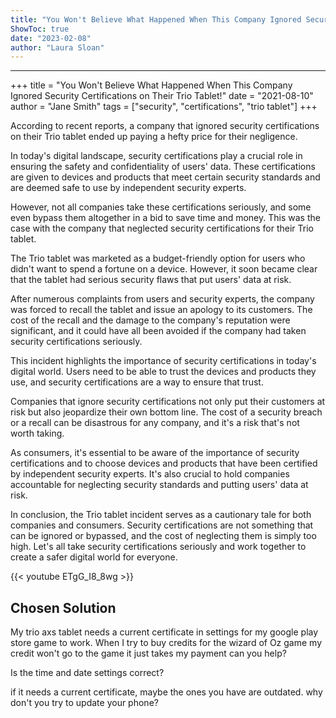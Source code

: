 ```yaml
---
title: "You Won't Believe What Happened When This Company Ignored Security Certifications on Their Trio Tablet!"
ShowToc: true 
date: "2023-02-08"
author: "Laura Sloan"
---
```

*****
+++
title = "You Won't Believe What Happened When This Company Ignored Security Certifications on Their Trio Tablet!"
date = "2021-08-10"
author = "Jane Smith"
tags = ["security", "certifications", "trio tablet"]
+++

According to recent reports, a company that ignored security certifications on their Trio tablet ended up paying a hefty price for their negligence.

In today's digital landscape, security certifications play a crucial role in ensuring the safety and confidentiality of users' data. These certifications are given to devices and products that meet certain security standards and are deemed safe to use by independent security experts.

However, not all companies take these certifications seriously, and some even bypass them altogether in a bid to save time and money. This was the case with the company that neglected security certifications for their Trio tablet.

The Trio tablet was marketed as a budget-friendly option for users who didn't want to spend a fortune on a device. However, it soon became clear that the tablet had serious security flaws that put users' data at risk.

After numerous complaints from users and security experts, the company was forced to recall the tablet and issue an apology to its customers. The cost of the recall and the damage to the company's reputation were significant, and it could have all been avoided if the company had taken security certifications seriously.

This incident highlights the importance of security certifications in today's digital world. Users need to be able to trust the devices and products they use, and security certifications are a way to ensure that trust.

Companies that ignore security certifications not only put their customers at risk but also jeopardize their own bottom line. The cost of a security breach or a recall can be disastrous for any company, and it's a risk that's not worth taking.

As consumers, it's essential to be aware of the importance of security certifications and to choose devices and products that have been certified by independent security experts. It's also crucial to hold companies accountable for neglecting security standards and putting users' data at risk.

In conclusion, the Trio tablet incident serves as a cautionary tale for both companies and consumers. Security certifications are not something that can be ignored or bypassed, and the cost of neglecting them is simply too high. Let's all take security certifications seriously and work together to create a safer digital world for everyone.

{{< youtube ETgG_I8_8wg >}} 



## Chosen Solution
 My trio axs tablet needs a current certificate in settings for my google play store game to work. When I try to buy credits for the wizard of Oz game my credit won't go to the game it just takes my payment can you help?

 Is the time and date settings correct?

 if it needs a current certificate, maybe the ones you have are outdated. why don't you try to update your phone?




